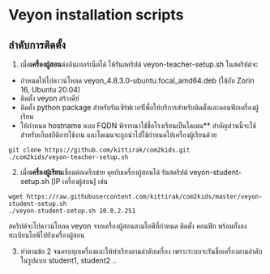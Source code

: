 # Veyon installation scripts
## ลำดับการติดตั้ง
1. เมื่อ**เครื่องผู้สอน**ต่ออินเทอร์เน็ตได้ ให้รันสคริปต์ veyon-teacher-setup.sh ในสคริปต์จะ
- กำหนดให้ไปดาวน์โหลด veyon_4.8.3.0-ubuntu.focal_amd64.deb (ใช้กับ Zorin 16, Ubuntu 20.04) 
- ติดตั้ง veyon สร้างคีย์ 
- ติดตั้ง python package สำหรับรันเซิร์ฟเวอร์เืพื่อให้บริการสำหรับติดตั้งและคอนฟิกเครื่องผู้เรียน
- ให้กำหนด hostname แบบ FQDN พิจารณาใช้ชื่อโรงเรียนเป็นโดเมน** สำคัญส่วนนี้จะใช้สำหรับเก็บสถิติการใช้งาน และโดเมนจะถูกนำไปใช้กำหนดให้เครื่องผู้เรียนด้วย
```
git clone https://github.com/kittirak/com2kids.git
./com2kids/veyon-teacher-setup.sh
```

2. เมื่อ**เครื่องผู้เรียน**เชื่อมต่อเครือข่าย คุยกับเครื่องผู้สอนได้ รันสคริปต์ veyon-student-setup.sh [IP เครื่องผู้สอน] เช่น 
```
wget https://raw.githubusercontent.com/kittirak/com2kids/master/veyon-student-setup.sh
./veyon-student-setup.sh 10.0.2.251 
```
สคริปต์จะไปดาวน์โหลด veyon จากเครื่องผู้สอนตามไอพีที่กำหนด ติดตั้ง คอนฟิก พร้อมทั้งลงทะเบียนไอพีไปยังเครื่องผู้สอน

3. ทำตามข้อ 2 จนครบทุกเครื่องและให้ทำเรียงตามลำดับเครื่อง เพราะระบบจะรันชื่อเครื่องตามลำดับในรูปแบบ student1, student2 ..

